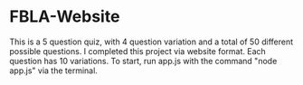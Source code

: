 # FBLA-Website
This is a 5 question quiz, with 4 question variation and a total of 50 different possible questions.
I completed this project via website format.
Each question has 10 variations.
To start, run app.js with the command "node app.js" via the terminal.
